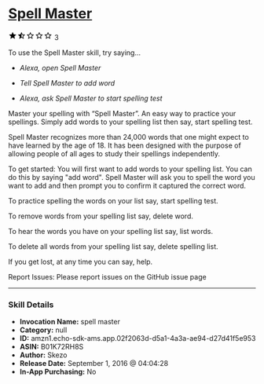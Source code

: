 # [Spell Master](http://alexa.amazon.com/#skills/amzn1.echo-sdk-ams.app.02f2063d-d5a1-4a3a-ae94-d27d41f5e953)
![1.8 stars](../../images/ic_star_black_18dp_1x.png)![1.8 stars](../../images/ic_star_half_black_18dp_1x.png)![1.8 stars](../../images/ic_star_border_black_18dp_1x.png)![1.8 stars](../../images/ic_star_border_black_18dp_1x.png)![1.8 stars](../../images/ic_star_border_black_18dp_1x.png) 3

To use the Spell Master skill, try saying...

* *Alexa, open Spell Master*

* *Tell Spell Master to add word*

* *Alexa, ask Spell Master to start spelling test*

Master your spelling with “Spell Master”. An easy way to practice your spellings. Simply add words to your spelling list then say, start spelling test.

Spell Master recognizes more than 24,000 words that one might expect to have learned by the age of 18. It has been designed with the purpose of allowing people of all ages to study their spellings independently.

To get started:
You will first want to add words to your spelling list. You can do this by saying "add word". Spell Master will ask you to spell the word you want to add and then prompt you to confirm it captured the correct word.

To practice spelling the words on your list say, start spelling test.

To remove words from your spelling list say, delete word.

To hear the words you have on your spelling list say, list words.

To delete all words from your spelling list say, delete spelling list.

If you get lost, at any time you can say, help.

Report Issues: 
Please report issues on the GitHub issue page

***

### Skill Details

* **Invocation Name:** spell master
* **Category:** null
* **ID:** amzn1.echo-sdk-ams.app.02f2063d-d5a1-4a3a-ae94-d27d41f5e953
* **ASIN:** B01K72RH8S
* **Author:** Skezo
* **Release Date:** September 1, 2016 @ 04:04:28
* **In-App Purchasing:** No
